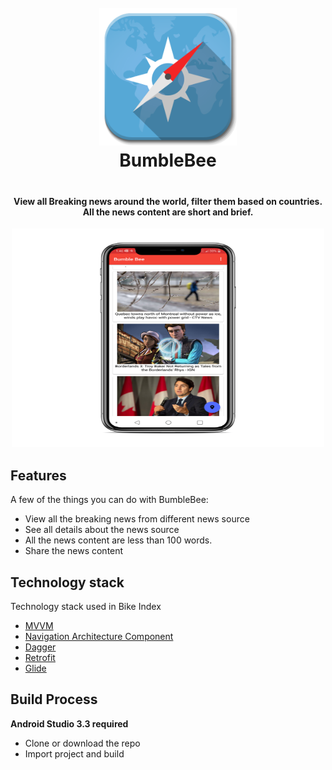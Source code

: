<h1 align="center" style="text-align: center; padding-bottom: 20px;">
  <br>
 <img src="https://github.com/spkdroid/BumbleBee/blob/master/App_Icon.png" alt="Bike Index" width="220"/>
  <br>
  BumbleBee
  <br>
</h1>

<h4 align="center">View all Breaking news around the world, filter them based on countries. 
All the news content are short and brief.</h4>

<p align="center">
  <img src="https://github.com/spkdroid/BumbleBee/blob/master/screenshot.png" width="500" height="350"/>
</p>

## Features

A few of the things you can do with BumbleBee:

* View all the breaking news from different news source
* See all details about the news source
* All the news content are less than 100 words.
* Share the news content

## Technology stack

Technology stack used in Bike Index

* [MVVM](https://developer.android.com/topic/libraries/architecture/viewmodel)
* [Navigation Architecture Component](https://developer.android.com/topic/libraries/architecture/navigation/)
* [Dagger](https://google.github.io/dagger/)
* [Retrofit](https://square.github.io/retrofit/)
* [Glide](https://github.com/bumptech/glide)


## Build Process

**Android Studio 3.3 required**

* Clone or download the repo
* Import project and build
